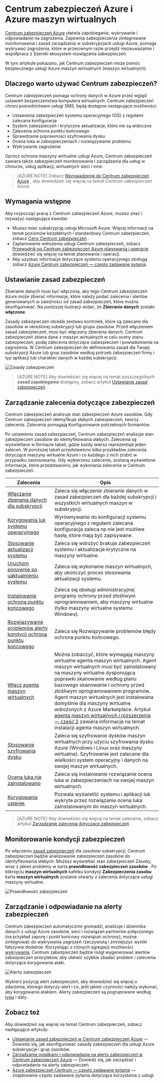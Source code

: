 <properties
   pageTitle="Centrum zabezpieczeń Azure i Azure maszyn wirtualnych | Microsoft Azure"
   description="Ten dokument pomaga zrozumieć, jak Centrum zabezpieczeń Azure można ochronić maszyn wirtualnych Azure."
   services="security-center"
   documentationCenter="na"
   authors="YuriDio"
   manager="swadhwa"
   editor=""/>

<tags
   ms.service="security-center"
   ms.devlang="na"
   ms.topic="hero-article"
   ms.tgt_pltfrm="na"
   ms.workload="na"
   ms.date="10/07/2016"
   ms.author="yurid"/>

# <a name="azure-security-center-and-azure-virtual-machines"></a>Centrum zabezpieczeń Azure i Azure maszyn wirtualnych

[Centrum zabezpieczeń Azure](https://azure.microsoft.com/services/security-center/) ułatwia zapobieganie, wykrywanie i odpowiadanie na zagrożenia. Zapewnia zabezpieczenia zintegrowane monitorowania i zasad zarządzania w subskrypcjach usługi Azure, pomaga wykrywać zagrożenia, które w przeciwnym razie przejdź niezauważalnie i współpraca z Szeroki ekosystem rozwiązania zabezpieczeń.

W tym artykule pokazano, jak Centrum zabezpieczeń może pomóc bezpiecznego usługi Azure maszyn wirtualnych (maszyn wirtualnych).

## <a name="why-use-security-center"></a>Dlaczego warto używać Centrum zabezpieczeń?

Centrum zabezpieczeń pomaga ochrony danych w Azure przez wgląd ustawień bezpieczeństwa komputera wirtualnych. Centrum zabezpieczeń chroni pośrednictwem usługi SMS, będą dostępne następujące możliwości:

- Ustawienia zabezpieczeń systemu operacyjnego (OS) z regułami zalecana konfiguracja
- System zabezpieczeń i krytyczne aktualizacje, które nie są widoczne
- Zalecenia ochrona punktu końcowego
- Sprawdzanie poprawności szyfrowania dysku
- Ocena luka w zabezpieczeniach i rozwiązywanie problemu
- Wykrywanie zagrożenie

Oprócz ochrona maszyny wirtualne usługi Azure, Centrum zabezpieczeń zawiera także zabezpieczeń monitorowania i zarządzania dla usług w chmurze, usług aplikacji, wirtualnych sieci i inne. 

>[AZURE.NOTE] Zobacz [Wprowadzenie do Centrum zabezpieczeń Azure](security-center-intro.md) , aby dowiedzieć się więcej na temat Centrum zabezpieczeń Azure.

## <a name="prerequisites"></a>Wymagania wstępne

Aby rozpocząć pracę z Centrum zabezpieczeń Azure, musisz znać i rozważyć następujące kwestie:

- Musisz mieć subskrypcję usługi Microsoft Azure. Więcej informacji na temat poziomów bezpłatnych i standardowy Centrum zabezpieczeń, zobacz [Ceny Centrum zabezpieczeń](https://azure.microsoft.com/pricing/details/security-center/) .
- Zaplanowanie wdrożenia usługi Centrum zabezpieczeń, zobacz [Przewodnik po Centrum zabezpieczeń Azure planowania i operacje](security-center-planning-and-operations-guide.md) dowiedzieć się więcej na temat planowania i operacji.
- Aby uzyskać informacje dotyczące systemu operacyjnego obsługą zobacz [Azure Centrum zabezpieczeń — często zadawane pytania](security-center-faq.md). 

## <a name="set-security-policy"></a>Ustawianie zasad zabezpieczeń

Zbieranie danych musi być włączona, aby tego Centrum zabezpieczeń Azure może zbierać informacje, które należy podać zalecenia i alertów generowanych w zależności od zasad zabezpieczeń, które można skonfigurować. Na poniższej ilustracji widać, że **Zbieranie danych** zostało **włączone**.

Zasady zabezpieczeń określa zestawu kontrolek, które są zalecane dla zasobów w określonej subskrypcji lub grupa zasobów. Przed włączeniem zasad zabezpieczeń, musi być włączony zbierania danych, Centrum zabezpieczeń zbiera dane z maszyn wirtualnych w celu oceny stanu zabezpieczeń, podaj zalecenia dotyczące zabezpieczeń i powiadomienia na zagrożenia. W Centrum zabezpieczeń do definiowania zasad dla Twojej subskrypcji Azure lub grup zasobów według potrzeb zabezpieczeń firmy i typ aplikacji lub charakter danych w każdej subskrypcji. 

![Zasady zabezpieczeń](./media/security-center-virtual-machine/security-center-virtual-machine-fig1.png)

>[AZURE.NOTE] Aby dowiedzieć się więcej na temat poszczególnych **zasad zapobiegania** dostępny, zobacz artykuł [Ustawianie zasad zabezpieczeń](security-center-policies.md) .

## <a name="manage-security-recommendations"></a>Zarządzanie zalecenia dotyczące zabezpieczeń

Centrum zabezpieczeń analizuje stan zabezpieczeń Azure zasobów. Gdy Centrum zabezpieczeń identyfikuje słabych zabezpieczeń, tworzy zalecenia. Zalecenia pomagają Konfigurowanie potrzebnych formantów.

Po ustawieniu zasad zabezpieczeń, Centrum zabezpieczeń analizuje stan zabezpieczeń zasobów do identyfikowania słabych. Zalecenia są wyświetlane w formacie tabeli, gdzie każdy wiersz reprezentuje jeden zaleceń. W poniższej tabeli przedstawiono kilka przykładów zalecenia dotyczące maszyny wirtualne Azure i co każdego z nich zrobić w przypadku zastosowania. Gdy wybierzesz zalecenie, zostaną wyświetlone informacje, które przedstawiono, jak wykonania zalecenia w Centrum zabezpieczeń.

|Zalecenia|Opis|
|-----|-----|
|[Włączanie zbierania danych dla subskrypcji](security-center-enable-data-collection.md)|Zaleca się włączenie zbieranie danych w zasad zabezpieczeń dla każdej subskrypcji i wszystkich wirtualnych maszyn w subskrypcji.|
|[Korygowania luk systemu operacyjnego](security-center-remediate-os-vulnerabilities.md)|Wyrównywanie do konfiguracji systemu operacyjnego z regułami zalecana konfiguracja zaleca np nie jest możliwe hasła, które mają być zapisywane.|
|[Stosowanie aktualizacji systemu](security-center-apply-system-updates.md)|Zaleca się wdrożyć brakuje zabezpieczeń systemu i aktualizacje krytyczne na maszyny wirtualne.|
|[Uruchom ponownie po uaktualnieniu systemu](security-center-apply-system-updates.md#reboot-after-system-updates)|Zaleca się wykonanie maszyn wirtualnych, aby ukończyć proces stosowania aktualizacji systemu.|
|[Instalowanie ochrona punktu końcowego](security-center-install-endpoint-protection.md)|Zaleca się obsługi administracyjnej programy ochrony przed złośliwym oprogramowaniem, aby maszyny wirtualne (tylko maszyny wirtualne systemu Windows).|
|[Rozwiązywanie problemów alerty kondycji ochrona punktu końcowego](security-center-resolve-endpoint-protection-health-alerts.md)|Zaleca się Rozwiązywanie problemów błędy ochrona punktu końcowego.|
|[Włącz agenta maszyn wirtualnych](security-center-enable-vm-agent.md)|Można zobaczyć, które wymagają maszyny wirtualne agenta maszyn wirtualnych. Agent maszyn wirtualnych musi być zainstalowany na maszyny wirtualne dysponująca poprawki skanowanie według planu bazowego skanowanie i ochrony przed złośliwym oprogramowaniem programów. Agent maszyn wirtualnych jest instalowana domyślnie dla maszyny wirtualne wdrożonych z Azure Marketplace. Artykuł [agenta maszyn wirtualnych i rozszerzenia — część 2](http://azure.microsoft.com/blog/2014/04/15/vm-agent-and-extensions-part-2/) zawiera informacje na temat instalacji agenta maszyn wirtualnych.|
| [Stosowanie szyfrowania dysku](security-center-apply-disk-encryption.md) |Zaleca się szyfrowanie dysków maszyn wirtualnych przy użyciu szyfrowania dysku Azure (Windows i Linux oraz maszyny wirtualne). Szyfrowanie jest zalecane dla wielkości system operacyjny i danych na swojej maszyn wirtualnych.|
| [Ocena luka nie zainstalowano](security-center-vulnerability-assessment-recommendations.md) | Zaleca się instalowanie rozwiązanie ocena luka w zabezpieczeniach na swojej maszyn wirtualnych. |
| [Korygowania usterek](security-center-vulnerability-assessment-recommendations.md#review-recommendation) | Pozwala wyświetlić systemu i aplikacji luk wykryte przez rozwiązanie ocena luka zainstalowanym do maszyn wirtualnych. |

>[AZURE.NOTE] Aby dowiedzieć się więcej na temat zalecenia, zobacz artykuł [Zarządzanie zalecenia dotyczące zabezpieczeń](security-center-recommendations.md) .

## <a name="monitor-security-health"></a>Monitorowanie kondycji zabezpieczeń

Po włączeniu [zasad zabezpieczeń](security-center-policies.md) dla zasobów subskrypcji, Centrum zabezpieczeń będzie analizowanie zabezpieczeń zasobów do identyfikowania słabych.  Możesz wyświetlać stan zabezpieczeń Zasoby, wraz z jakieś problemy w karta **prawidłowość zabezpieczeń zasobów** . Po kliknięciu **maszyn wirtualnych** kafelku kondycji **Zabezpieczenia zasobu** karta **maszyn wirtualnych** zostanie otwarty z zalecenia dotyczące usługi maszyny wirtualne. 

![Prawidłowość zabezpieczeń](./media/security-center-virtual-machine/security-center-virtual-machine-fig2.png)

## <a name="manage-and-respond-to-security-alerts"></a>Zarządzanie i odpowiadanie na alerty zabezpieczeń

Centrum zabezpieczeń automatycznie gromadzi, analizuje i dziennika danych z usługi Azure zasobów, sieci i rozwiązań partnerów połączonego (na przykład zaporę i punkt końcowy rozwiązań ochrony), można zintegrować do wykrywania zagrożeń rzeczywistą i zmniejszyć wyniki fałszywie dodatnie. Korzystając z różnych agregacji możliwości [wykrywania](security-center-detection-capabilities.md), Centrum zabezpieczeń będzie mógł wygenerować alertów zabezpieczeń priorytetów, aby ułatwić szybkie zbadać problem i zalecenia dotyczące korygowania ataki.

![Alerty zabezpieczeń](./media/security-center-virtual-machine/security-center-virtual-machine-fig3.png)

Wybierz pozycję alert zabezpieczeń, aby dowiedzieć się więcej o zdarzenia, którego dotyczy alert i co, jeśli jakieś czynności należy wykonać, aby korygowania atakiem. Alerty zabezpieczeń są pogrupowane według [typu](security-center-alerts-type.md) i daty.


## <a name="see-also"></a>Zobacz też

Aby dowiedzieć się więcej na temat Centrum zabezpieczeń, zobacz następujące artykuły:

- [Ustawianie zasad zabezpieczeń w Centrum zabezpieczeń Azure](security-center-policies.md) — Dowiedz się, jak skonfigurować zasady zabezpieczeń dla usługi Azure subskrypcje i grup zasobów.
- [Zarządzanie notatkami i odpowiadanie na alerty zabezpieczeń w Centrum zabezpieczeń Azure](security-center-managing-and-responding-alerts.md) — Dowiedz się, jak zarządzać i odpowiadanie na alerty zabezpieczeń.
- [Azure zabezpieczeń Centrum — często zadawane pytania](security-center-faq.md) — znajdowanie często zadawane pytania dotyczące korzystania z usługi.
